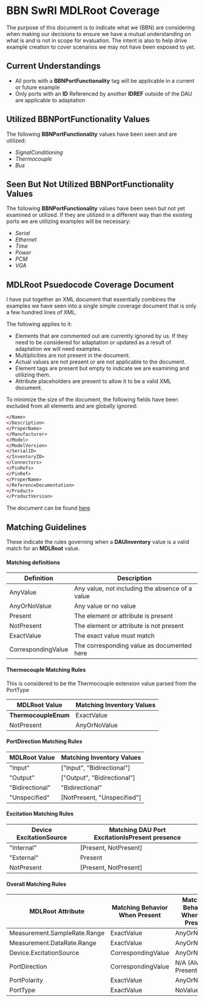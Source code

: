 # BBN SwRI MDLRoot Coverage

The purpose of this document is to indicate what we (BBN) are considering when making our decisions to ensure we have a 
mutual understanding on what is and is not in scope for evaluation. The intent is also to help drive example creation 
to cover scenarios we may not have been exposed to yet.

## Current Understandings

 * All ports with a **BBNPortFunctionality** tag will be applicable in a current or future example
 * Only ports with an **ID** Referenced by another **IDREF** outside of the DAU are applicable to adaptation

## Utilized BBNPortFunctionality Values 

The following **BBNPortFunctionality** values have been seen and are utilized:

 * _SignalConditioning_
 * _Thermocouple_
 * _Bus_

## Seen But Not Utilized BBNPortFunctionality Values

The following **BBNPortFunctionality** values have been seen but not yet examined or utilized. If they are utilized 
in a different way than the existing ports we are utilizing examples will be necessary:
 * _Serial_
 * _Ethernet_
 * _Time_
 * _Power_
 * _PCM_
 * _VGA_
 
## MDLRoot Psuedocode Coverage Document

I have put together an XML document that essentially combines the examples we have seen into a single simple coverage 
document that is only a few hundred lines of XML.

The following applies to it:
 * Elements that are commented out are currently ignored by us. If they need to be considered for adaptation or updated 
   as a result of adaptation we will need examples.
 * Multiplicities are not present in the document.
 * Actual values are not present or are not applicable to the document.
 * Element tags are present but empty to indicate we are examining and utilizing them.
 * Attribute placeholders are present to allow it to be a valid XML document.

To minimize the size of the document, the following fields have been excluded from all elements and are globally 
ignored:

```xml
</Name>
</Description>
</ProperName>
</Manufacturer>
</Model>
</ModelVersion>
</SerialID>
</InventoryID>
</Connectors>
</PinRefs>
</PinRef>
</ProperName>
</ReferenceDocumentation>
</Product>
</ProductVersion>
```

The document can be found [here](example_assumptions/ExampleCoverage.xml)

## Matching Guidelines

These indicate the rules governing when a **DAUInventory** value is a valid match for 
an **MDLRoot** value. 


#### Matching definitions
| Definition          | Description                                     |
|---------------------|-------------------------------------------------|
| AnyValue            | Any value, not including the absence of a value |
| AnyOrNoValue        | Any value or no value                           |
| Present             | The element or attribute is present             |
| NotPresent          | The element or attribute is not present         |
| ExactValue         | The exact value must match                      |
| CorrespondingValue | The corresponding value as documented here      |




#### Thermocouple Matching Rules

This is considered to be the Thermocouple extension value parsed from the PortType

| MDLRoot Value         | Matching Inventory Values |
|-----------------------|---------------------------|
| **ThermocoupleEnum**  | ExactValue                     |
| NotPresent            | AnyOrNoValue              |


#### PortDirection Matching Rules

| MDLRoot Value   | Matching Inventory Values   |
|-----------------|-----------------------------|
| "Input"         | ["Input", "Bidirectional"]  |
| "Output"        | ["Output", "Bidirectional"] |
| "Bidirectional" | "Bidirectional"             |
| "Unspecified"   | [NotPresent, "Unspecified"] |


#### Excitation Matching Rules

| Device ExcitationSource | Matching DAU Port ExcitationIsPresent presence  |
|-------------------------|-----------------------------------------------|
| "Internal"              | [Present, NotPresent]
| "External"              | Present
| NotPresent              | [Present, NotPresent]


#### Overall Matching Rules
| MDLRoot Attribute             | Matching Behavior When Present  | Matching Behavior When Not Present  |
|-------------------------------|---------------------------------|-------------------------------------|
| Measurement.SampleRate.Range  | ExactValue                      | AnyOrNoValue                        |
| Measurement.DataRate.Range    | ExactValue                      | AnyOrNoValue                        |
| Device.ExcitationSource       | CorrespondingValue              | AnyOrNoValue                        |
| PortDirection                 | CorrespondingValue              | N/A (Always Present)                |
| PortPolarity                  | ExactValue                      | AnyOrNoValue                        |
| PortType                      | ExactValue                      | NoValue                             |